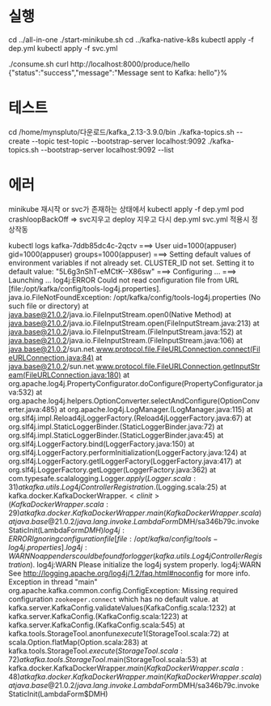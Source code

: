 # 실행

cd ../all-in-one
./start-minikube.sh
cd ../kafka-native-k8s
kubectl apply -f dep.yml
kubectl apply -f svc.yml

./consume.sh
curl http://localhost:8000/produce/hello
{"status":"success","message":"Message sent to Kafka: hello"}%

# 테스트

cd /home/mynspluto/다운로드/kafka_2.13-3.9.0/bin
./kafka-topics.sh --create --topic test-topic --bootstrap-server localhost:9092
./kafka-topics.sh --bootstrap-server localhost:9092 --list

# 에러

minikube 재시작 or
svc가 존재하는 상태에서 kubectl apply -f dep.yml
pod crashloopBackOff
=> svc지우고 deploy 지우고 다시 dep.yml svc.yml 적용시 정상작동

kubectl logs kafka-7ddb85dc4c-2qctv
===> User
uid=1000(appuser) gid=1000(appuser) groups=1000(appuser)
===> Setting default values of environment variables if not already set.
CLUSTER_ID not set. Setting it to default value: "5L6g3nShT-eMCtK--X86sw"
===> Configuring ...
===> Launching ...
log4j:ERROR Could not read configuration file from URL [file:/opt/kafka/config/tools-log4j.properties]. java.io.FileNotFoundException: /opt/kafka/config/tools-log4j.properties (No such file or directory) at java.base@21.0.2/java.io.FileInputStream.open0(Native Method) at java.base@21.0.2/java.io.FileInputStream.open(FileInputStream.java:213) at java.base@21.0.2/java.io.FileInputStream.<init>(FileInputStream.java:152) at java.base@21.0.2/java.io.FileInputStream.<init>(FileInputStream.java:106) at java.base@21.0.2/sun.net.www.protocol.file.FileURLConnection.connect(FileURLConnection.java:84) at java.base@21.0.2/sun.net.www.protocol.file.FileURLConnection.getInputStream(FileURLConnection.java:180) at org.apache.log4j.PropertyConfigurator.doConfigure(PropertyConfigurator.java:532) at org.apache.log4j.helpers.OptionConverter.selectAndConfigure(OptionConverter.java:485) at org.apache.log4j.LogManager.<clinit>(LogManager.java:115) at org.slf4j.impl.Reload4jLoggerFactory.<init>(Reload4jLoggerFactory.java:67) at org.slf4j.impl.StaticLoggerBinder.<init>(StaticLoggerBinder.java:72) at org.slf4j.impl.StaticLoggerBinder.<clinit>(StaticLoggerBinder.java:45) at org.slf4j.LoggerFactory.bind(LoggerFactory.java:150) at org.slf4j.LoggerFactory.performInitialization(LoggerFactory.java:124) at org.slf4j.LoggerFactory.getILoggerFactory(LoggerFactory.java:417) at org.slf4j.LoggerFactory.getLogger(LoggerFactory.java:362) at com.typesafe.scalalogging.Logger$.apply(Logger.scala:31) at kafka.utils.Log4jControllerRegistration$.<clinit>(Logging.scala:25) at kafka.docker.KafkaDockerWrapper$.<clinit>(KafkaDockerWrapper.scala:29) at kafka.docker.KafkaDockerWrapper.main(KafkaDockerWrapper.scala) at java.base@21.0.2/java.lang.invoke.LambdaForm$DMH/sa346b79c.invokeStaticInit(LambdaForm$DMH) log4j:ERROR Ignoring configuration file [file:/opt/kafka/config/tools-log4j.properties]. log4j:WARN No appenders could be found for logger (kafka.utils.Log4jControllerRegistration$). log4j:WARN Please initialize the log4j system properly. log4j:WARN See http://logging.apache.org/log4j/1.2/faq.html#noconfig for more info. Exception in thread "main" org.apache.kafka.common.config.ConfigException: Missing required configuration `zookeeper.connect` which has no default value. at kafka.server.KafkaConfig.validateValues(KafkaConfig.scala:1232) at kafka.server.KafkaConfig.<init>(KafkaConfig.scala:1223) at kafka.server.KafkaConfig.<init>(KafkaConfig.scala:545) at kafka.tools.StorageTool$.$anonfun$execute$1(StorageTool.scala:72) at scala.Option.flatMap(Option.scala:283) at kafka.tools.StorageTool$.execute(StorageTool.scala:72) at kafka.tools.StorageTool$.main(StorageTool.scala:53) at kafka.docker.KafkaDockerWrapper$.main(KafkaDockerWrapper.scala:48) at kafka.docker.KafkaDockerWrapper.main(KafkaDockerWrapper.scala) at java.base@21.0.2/java.lang.invoke.LambdaForm$DMH/sa346b79c.invokeStaticInit(LambdaForm$DMH)
